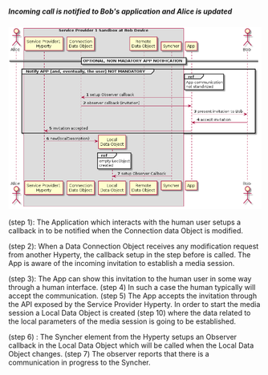 ##### Incoming call is notified to Bob's application and Alice is updated

<!--
@startuml "h2h-intra-comm-4-notification-update.png"

    autonumber
!define SHOW_Runtime1B
!define SHOW_SP1SandboxAtRuntime1B
!define SHOW_ServiceProvider1HypertyAtRuntime1B
' '!define SHOW_ServiceProvider1RouterAtRuntime1B
!define SHOW_CommObjectAtRuntime1B
!define SHOW_RemoteObjectAtRuntime1B
!define SHOW_LocalObjectAtRuntime1B

!define SHOW_CoreRuntime1B

!define SHOW_Syncher1AtRuntime1B

!include ../runtime_objects.plantuml

participant "App" as App@1B
actor "Bob" as Bob

== OPTIONAL, NON MADATORY APP NOTIFICATION ==

group Notify APP (and, eventually, the user) NOT MANDATORY
    ref over "App@1B"
        App communication
        not standirized
    end ref
    App@1B -> CommObj@1B : setup Observer callback

    CommObj@1B -> App@1B : observer callback (invitation)
    App@1B -> Bob : present invitation to Bob

    ' Bob accepts invitation
    Bob -> App@1B : accept invitation
    App@1B -> SP1H@1B : invitation accepted
end

create LocObj@1B

SP1H@1B -> LocObj@1B : new(localDescription)
ref over "LocObj@1B"
    empty LocObject
    created
end ref

Sync1@1B -> LocObj@1B : setup Observer Callback


@enduml
-->

![Figure @runtime-h2h-intra-comm-4-notification-update: notification update](h2h-intra-comm-4-notification-update.png)

(step 1): The Application which interacts with the human user setups a callback in to be notified when the Connection data Object is modified.

(step 2): When a Data Connection Object receives any modification request from another Hyperty, the callback setup in the step before is called. The App is aware of the incoming invitation to establish a media session.

(step 3): The App can show this invitation to the human user in some way through a human interface. (step 4) In such a case the human typically will accept the communication. (step 5) The App accepts the invitation through the API exposed by the Service Provider Hyperty. In order to start the media session a Local Data Object is created (step 10) where the data related to the local parameters of the media session is going to be established.

(step 6) : The Syncher element from the Hyperty setups an Observer callback in the Local Data Object which will be called when the Local Data Object changes. (step 7) The observer reports that there is a communication in progress to the Syncher.
